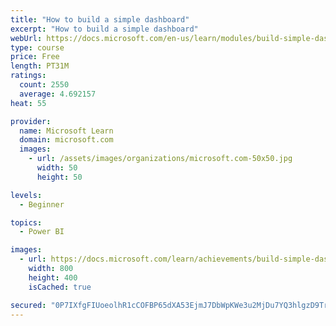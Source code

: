 ```yaml
---
title: "How to build a simple dashboard"
excerpt: "How to build a simple dashboard"
webUrl: https://docs.microsoft.com/en-us/learn/modules/build-simple-dashboard/
type: course
price: Free
length: PT31M
ratings:
  count: 2550
  average: 4.692157
heat: 55

provider:
  name: Microsoft Learn
  domain: microsoft.com
  images:
    - url: /assets/images/organizations/microsoft.com-50x50.jpg
      width: 50
      height: 50

levels:
  - Beginner

topics:
  - Power BI

images:
  - url: https://docs.microsoft.com/learn/achievements/build-simple-dashboard-social.png
    width: 800
    height: 400
    isCached: true

secured: "0P7IXfgFIUoeolhR1cCOFBP65dXA53EjmJ7DbWpKWe3u2MjDu7YQ3hlgzD9TrVSyMs1kFILv6gV2eblOFlBtXleMqWIJWk9eA8q7xnwCQzaidpTGDAR2kidfk8+DwxYWXZ/NHb9aJrF2HI3CyixtJuyymEckVI3gVhnLF1hjBLCy7K7iACIjDog4Vz/RzedaOCjFg1KENZHNO1bCR1SHqDUGDFb7NCPWwXsgwGh3ZDRFTVULl2TJEIG5nBT0JATNOCE+Db5KloREOTkwVxCMC7CQhrYDt1G4zf6OmrFYvtUo/GCsgyykPNgRrV6LYFpd1wbcCi/eQ5T3uMFPcdPb6zrCpEQov+OXM6thvUInt3dl4J39c0YKWf/+HFJK4Ht0S/3QO83LU9TjVwt5lnE2rklfTTvrfRmpKuptLp94MOg=;b1gGPv4L1CFlydW9CnQr5Q=="
---
```



